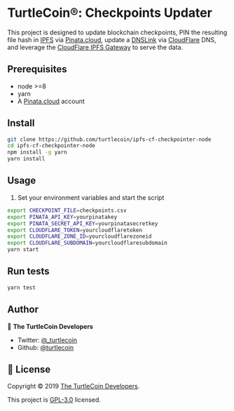 # TurtleCoin®: Checkpoints Updater

This project is designed to update blockchain checkpoints, PIN the resulting file hash in [IPFS](https://ipfs.io/) via [Pinata.cloud](https://pinata.cloud/), update a [DNSLink](https://docs.ipfs.io/guides/concepts/dnslink/) via [CloudFlare](https://www.cloudflare.com/) DNS, and leverage the [CloudFlare IPFS Gateway](https://cloudflare-ipfs.com) to serve the data.

## Prerequisites

- node >=8
- yarn
- A [Pinata.cloud](https://pinata.cloud/) account

## Install

```sh
git clone https://github.com/turtlecoin/ipfs-cf-checkpointer-node
cd ipfs-cf-checkpointer-node
npm install -g yarn
yarn install
```

## Usage

1) Set your environment variables and start the script

```bash
export CHECKPOINT_FILE=checkpoints.csv
export PINATA_API_KEY=yourpinatakey
export PINATA_SECRET_API_KEY=yourpinatasecretkey
export CLOUDFLARE_TOKEN=yourcloudflaretoken
export CLOUDFLARE_ZONE_ID=yourcloudflarezoneid
export CLOUDFLARE_SUBDOMAIN=yourcloudflaresubdomain
yarn start
```

## Run tests

```sh
yarn test
```

## Author

👤 **The TurtleCoin Developers**

* Twitter: [@_turtlecoin](https://twitter.com/_turtlecoin)
* Github: [@turtlecoin](https://github.com/turtlecoin)


## 📝 License

Copyright © 2019 [The TurtleCoin Developers](https://github.com/turtlecoin).

This project is [GPL-3.0](https://github.com/turtlecoin/ipfs-cf-checkpointer-node/blob/master/LICENSE) licensed.
